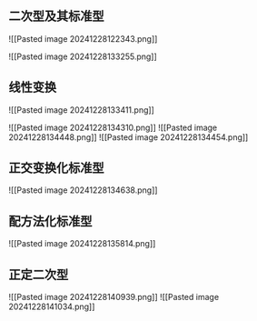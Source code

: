 ## 二次型及其标准型
![[Pasted image 20241228122343.png]]

![[Pasted image 20241228133255.png]]
## 线性变换
![[Pasted image 20241228133411.png]]

![[Pasted image 20241228134310.png]]
![[Pasted image 20241228134448.png]]
![[Pasted image 20241228134454.png]]
## 正交变换化标准型
![[Pasted image 20241228134638.png]]
## 配方法化标准型
![[Pasted image 20241228135814.png]]
## 正定二次型
![[Pasted image 20241228140939.png]]
![[Pasted image 20241228141034.png]]
